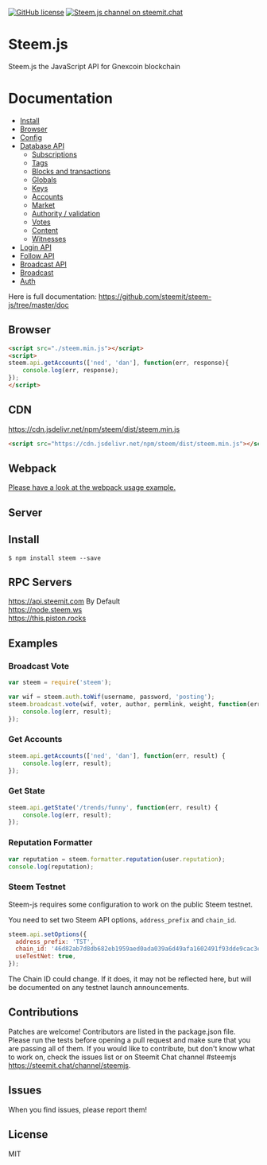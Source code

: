 [![GitHub license](https://img.shields.io/badge/license-MIT-blue.svg)](https://github.com/steemit/steem-js/blob/master/LICENSE)
[![Steem.js channel on steemit.chat](https://img.shields.io/badge/chat-steemit.chat-1c56a4.svg)](https://steemit.chat/channel/steemjs)

# Steem.js
Steem.js the JavaScript API for Gnexcoin blockchain

# Documentation

- [Install](https://github.com/steemit/steem-js/tree/master/doc#install)
- [Browser](https://github.com/steemit/steem-js/tree/master/doc#browser)
- [Config](https://github.com/steemit/steem-js/tree/master/doc#config)
- [Database API](https://github.com/steemit/steem-js/tree/master/doc#api)
    - [Subscriptions](https://github.com/steemit/steem-js/tree/master/doc#subscriptions)
    - [Tags](https://github.com/steemit/steem-js/tree/master/doc#tags)
    - [Blocks and transactions](https://github.com/steemit/steem-js/tree/master/doc#blocks-and-transactions)
    - [Globals](https://github.com/steemit/steem-js/tree/master/doc#globals)
    - [Keys](https://github.com/steemit/steem-js/tree/master/doc#keys)
    - [Accounts](https://github.com/steemit/steem-js/tree/master/doc#accounts)
    - [Market](https://github.com/steemit/steem-js/tree/master/doc#market)
    - [Authority / validation](https://github.com/steemit/steem-js/tree/master/doc#authority--validation)
    - [Votes](https://github.com/steemit/steem-js/tree/master/doc#votes)
    - [Content](https://github.com/steemit/steem-js/tree/master/doc#content)
    - [Witnesses](https://github.com/steemit/steem-js/tree/master/doc#witnesses)
- [Login API](https://github.com/steemit/steem-js/tree/master/doc#login)
- [Follow API](https://github.com/steemit/steem-js/tree/master/doc#follow-api)
- [Broadcast API](https://github.com/steemit/steem-js/tree/master/doc#broadcast-api)
- [Broadcast](https://github.com/steemit/steem-js/tree/master/doc#broadcast)
- [Auth](https://github.com/steemit/steem-js/tree/master/doc#auth)


Here is full documentation:
https://github.com/steemit/steem-js/tree/master/doc

## Browser
```html
<script src="./steem.min.js"></script>
<script>
steem.api.getAccounts(['ned', 'dan'], function(err, response){
    console.log(err, response);
});
</script>
```

## CDN
https://cdn.jsdelivr.net/npm/steem/dist/steem.min.js<br/>
```html
<script src="https://cdn.jsdelivr.net/npm/steem/dist/steem.min.js"></script>
```

## Webpack
[Please have a look at the webpack usage example.](https://github.com/steemit/steem-js/blob/master/examples/webpack-example)

## Server
## Install
```
$ npm install steem --save
```

## RPC Servers
https://api.steemit.com By Default<br/>
https://node.steem.ws<br/>
https://this.piston.rocks<br/>

## Examples
### Broadcast Vote
```js
var steem = require('steem');

var wif = steem.auth.toWif(username, password, 'posting');
steem.broadcast.vote(wif, voter, author, permlink, weight, function(err, result) {
	console.log(err, result);
});
```

### Get Accounts
```js
steem.api.getAccounts(['ned', 'dan'], function(err, result) {
	console.log(err, result);
});
```

### Get State
```js
steem.api.getState('/trends/funny', function(err, result) {
	console.log(err, result);
});
```

### Reputation Formatter
```js
var reputation = steem.formatter.reputation(user.reputation);
console.log(reputation);
```

### Steem Testnet
Steem-js requires some configuration to work on the public Steem testnet.

You need to set two Steem API options, `address_prefix` and `chain_id`.
```js
steem.api.setOptions({
  address_prefix: 'TST',
  chain_id: '46d82ab7d8db682eb1959aed0ada039a6d49afa1602491f93dde9cac3e8e6c32',
  useTestNet: true,
});
```

The Chain ID could change. If it does, it may not be reflected here, but will be documented on any testnet launch announcements.

## Contributions
Patches are welcome! Contributors are listed in the package.json file. Please run the tests before opening a pull request and make sure that you are passing all of them. If you would like to contribute, but don't know what to work on, check the issues list or on Steemit Chat channel #steemjs https://steemit.chat/channel/steemjs.

## Issues
When you find issues, please report them!

## License
MIT
